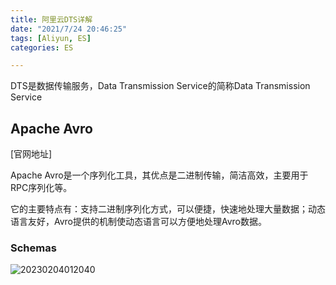 ```yaml
---
title: 阿里云DTS详解
date: "2021/7/24 20:46:25"
tags: [Aliyun, ES]
categories: ES

---
```


DTS是数据传输服务，Data Transmission Service的简称Data Transmission Service

## Apache Avro

[官网地址]

Apache Avro是一个序列化工具，其优点是二进制传输，简洁高效，主要用于RPC序列化等。

它的主要特点有：支持二进制序列化方式，可以便捷，快速地处理大量数据；动态语言友好，Avro提供的机制使动态语言可以方便地处理Avro数据。

### Schemas

![20230204012040](https:image.codingoer.top/blog/20230204012040.jpg)